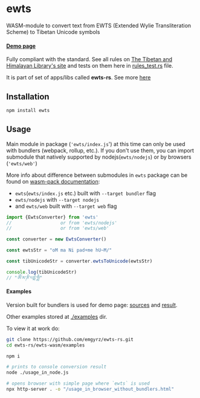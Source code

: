 # ewts

WASM-module to convert text from EWTS (Extended Wylie Transliteration Scheme) to Tibetan Unicode symbols

#### [Demo page](https://emgyrz.github.io/ewts-rs/)

Fully compliant with the standard. See all rules on
[The Tibetan and Himalayan Library's site](https://www.thlib.org/reference/transliteration/#!essay=/thl/ewts/rules/) 
and tests on them here in [rules_test.rs](https://github.com/emgyrz/ewts-rs/blob/master/ewts/src/rules_test.rs) file.

It is part of set of apps/libs called **ewts-rs**.
See more [here](https://github.com/emgyrz/ewts-rs)


## Installation
```sh
npm install ewts
```

## Usage
Main module in package (`'ewts/index.js`') at this time can only be used with bundlers (webpack, rollup, etc.).
If you don't use them, you can import submodule that natively supported by nodejs(`ewts/nodejs`) 
or by browsers (`'ewts/web'`)

More info about difference between submodules in `ewts` package can be found 
on [wasm-pack documentation](https://rustwasm.github.io/wasm-pack/book/commands/build.html#target):
- `ewts`(`ewts/index.js` etc.) built with `--target bundler` flag
- `ewts/nodejs` with `--target nodejs`
- and `ewts/web` built with `--target web` flag


```javascript
import {EwtsConverter} from 'ewts'
//                  or from 'ewts/nodejs'
//                  or from 'ewts/web'

const converter = new EwtsConverter()

const ewtsStr = "oM ma Ni pad+me hU~M/"

const tibUnicodeStr = converter.ewtsToUnicode(ewtsStr)

console.log(tibUnicodeStr)
// "ཨོཾ་མ་ཎི་པདྨེ་ཧཱུྃ།"
```

#### Examples

Version built for bundlers is used for demo page:
[sources](https://github.com/emgyrz/ewts-rs/tree/master/demo)
and [result](https://emgyrz.github.io/ewts-rs/).

Other examples stored at [./examples](https://github.com/emgyrz/ewts-rs/blob/master/ewts-wasm/examples) dir.

To view it at work do:
```sh
git clone https://github.com/emgyrz/ewts-rs.git
cd ewts-rs/ewts-wasm/examples

npm i

# prints to console conversion result
node ./usage_in_node.js

# opens browser with simple page where `ewts` is used
npx http-server . -o "/usage_in_browser_without_bundlers.html"
```
